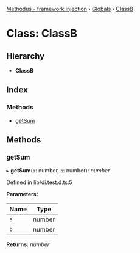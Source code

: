 [Methodus - framework injection](../README.md) › [Globals](../globals.md) › [ClassB](classb.md)

# Class: ClassB

## Hierarchy

* **ClassB**

## Index

### Methods

* [getSum](classb.md#getsum)

## Methods

###  getSum

▸ **getSum**(`a`: number, `b`: number): *number*

Defined in lib/di.test.d.ts:5

**Parameters:**

Name | Type |
------ | ------ |
`a` | number |
`b` | number |

**Returns:** *number*
